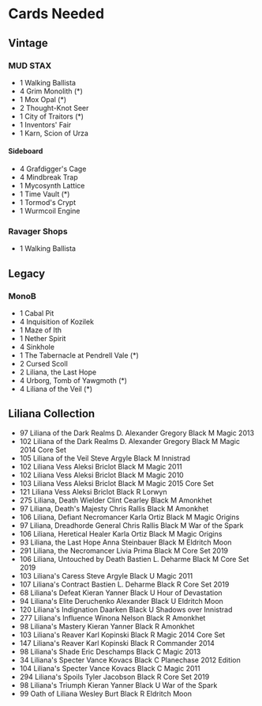 # Cards Needed

## Vintage
### MUD STAX
* 1 Walking Ballista
* 4 Grim Monolith (*)
* 1 Mox Opal (*)
* 2 Thought-Knot Seer
* 1 City of Traitors (*)
* 1 Inventors' Fair
* 1 Karn, Scion of Urza

#### Sideboard
* 4 Grafdigger's Cage
* 4 Mindbreak Trap
* 1 Mycosynth Lattice
* 1 Time Vault (*)
* 1 Tormod's Crypt
* 1 Wurmcoil Engine

### Ravager Shops
* 1 Walking Ballista

## Legacy
### MonoB
* 1 Cabal Pit
* 4 Inquisition of Kozilek
* 1 Maze of Ith
* 1 Nether Spirit
* 4 Sinkhole
* 1 The Tabernacle at Pendrell Vale (*)
* 2 Cursed Scoll
* 2 Liliana, the Last Hope
* 4 Urborg, Tomb of Yawgmoth (*)
* 4 Liliana of the Veil (*)


## Liliana Collection
* 97	Liliana of the Dark Realms	D. Alexander Gregory	Black	M	Magic 2013
* 102	Liliana of the Dark Realms	D. Alexander Gregory	Black	M	Magic 2014 Core Set
* 105	Liliana of the Veil	Steve Argyle	Black	M	Innistrad
* 102	Liliana Vess	Aleksi Briclot	Black	M	Magic 2011
* 102	Liliana Vess	Aleksi Briclot	Black	M	Magic 2010
* 103	Liliana Vess	Aleksi Briclot	Black	M	Magic 2015 Core Set
* 121	Liliana Vess	Aleksi Briclot	Black	R	Lorwyn
* 275	Liliana, Death Wielder	Clint Cearley	Black	M	Amonkhet
* 97	Liliana, Death's Majesty	Chris Rallis	Black	M	Amonkhet
* 106	Liliana, Defiant Necromancer	Karla Ortiz	Black	M	Magic Origins
* 97	Liliana, Dreadhorde General	Chris Rallis	Black	M	War of the Spark
* 106	Liliana, Heretical Healer	Karla Ortiz	Black	M	Magic Origins
* 93	Liliana, the Last Hope	Anna Steinbauer	Black	M	Eldritch Moon
* 291	Liliana, the Necromancer	Livia Prima	Black	M	Core Set 2019
* 106	Liliana, Untouched by Death	Bastien L. Deharme	Black	M	Core Set 2019
* 103	Liliana's Caress	Steve Argyle	Black	U	Magic 2011
* 107	Liliana's Contract	Bastien L. Deharme	Black	R	Core Set 2019
* 68	Liliana's Defeat	Kieran Yanner	Black	U	Hour of Devastation
* 94	Liliana's Elite	Deruchenko Alexander	Black	U	Eldritch Moon
* 120	Liliana's Indignation	Daarken	Black	U	Shadows over Innistrad
* 277	Liliana's Influence	Winona Nelson	Black	R	Amonkhet
* 98	Liliana's Mastery	Kieran Yanner	Black	R	Amonkhet
* 103	Liliana's Reaver	Karl Kopinski	Black	R	Magic 2014 Core Set
* 147	Liliana's Reaver	Karl Kopinski	Black	R	Commander 2014
* 98	Liliana's Shade	Eric Deschamps	Black	C	Magic 2013
* 34	Liliana's Specter	Vance Kovacs	Black	C	Planechase 2012 Edition
* 104	Liliana's Specter	Vance Kovacs	Black	C	Magic 2011
* 294	Liliana's Spoils	Tyler Jacobson	Black	R	Core Set 2019
* 98	Liliana's Triumph	Kieran Yanner	Black	U	War of the Spark
* 99	Oath of Liliana	Wesley Burt	Black	R	Eldritch Moon

